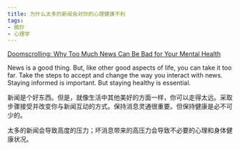 ```yaml
---
title: 为什么太多的新闻会对你的心理健康不利
tags:
- 摘抄
- 心理学
---
```


[Doomscrolling: Why Too Much News Can Be Bad for Your Mental Health](https://www.goodrx.com/health-topic/mental-health/is-news-bad-for-your-mental-health)

News is a good thing. But, like other good aspects of life, you can take it too far. Take the steps to accept and change the way you interact with news. Staying informed is important. But staying healthy is essential.

新闻是个好东西。但是，就像生活中其他美好的方面一样，你可以走得太远。采取步骤接受并改变你与新闻互动的方式。保持消息灵通很重要。但保持健康是必不可少的。

太多的新闻会导致高度的压力；坏消息带来的高压力会导致不必要的心理和身体健康状况。